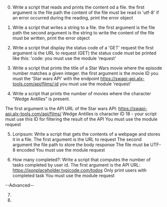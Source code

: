 0. Write a script that reads and prints the content od a file. the first argument is the file path the content of the file must be read in 'utf-8' if an error occurred during the reading, print the error object

1. Write a script that writes a string to a file. the first argument is the file path the second argument is the string to write the content of the file must be written, print the error object

2. Write a script that display the status code of a 'GET' request the first argument is the URL to request (GET) the status code must be printed like this: 'code: you must use the module 'request'

3. Write a script that prints the title of a Star Wars movie where the episode number matches a given integer. the first argument is the movie ID you must the 'Star wars API' with the endpoint https://swapi-api.alx-tools.com/api/films/:id you must use the module 'request'

4. Write a script that prints the number of movies where the character “Wedge Antilles” is present.

The first argument is the API URL of the Star wars API: https://swapi-api.alx-tools.com/api/films/ Wedge Antilles is character ID 18 - your script must use this ID for filtering the result of the API You must use the module request

5. Loripsum: Write a script that gets the contents of a webpage and stores it in a file.
The first argument is the URL to request The second argument the file path to store the body response The file must be UTF-8 encoded You must use the module request

6. How many completed?: Write a script that computes the number of tasks completed by user id.
The first argument is the API URL: https://jsonplaceholder.typicode.com/todos Only print users with completed task You must use the module request

--Advanced--

7. 

8.
